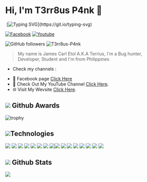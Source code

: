 # Hi, I'm T3rr8us P4nk 👋


<div align="center" width="50">                    

</div>
  
&nbsp;[![Typing SVG](http://readme-typing-svg.herokuapp.com?color=00F700&size=36&multiline=true&width=970&height=60&lines=Hello+there%2C+fellow+%3Chackers%2F%3E+and+%3Ccoderz%2F%3E!)](https://git.io/typing-svg)

<p align="left">
<a href="https://www.facebook.com/jamescarl.retiza.9"><img title="Facebook" src="https://img.shields.io/badge/Facebook-blue?style=for-the-badge&logo=facebook"></a>
<a href="https://www.youtube.com/@imjcdev"><img title="Youtube" src="https://img.shields.io/badge/Youtube-red?style=for-the-badge&logo=youtube"></a>

![GitHub followers](https://img.shields.io/github/followers/T3rr8us-P4nk?label=Followers&style=for-the-badge&logo=github)
<img src="https://komarev.com/ghpvc/?username=T3rr8us-P4nk&label=Profile%20views&color=0e75b6&style=flat" alt="T3rr8us-P4nk"/>

> My name is James Carl Etol A.K.A Terrius, I'm a Bug hunter, Developer, Student and I'm from Philippines
- Check my channels :
* 📱 Facebook page [Click Here](https://www.facebook.com/T3rr8usP4nk/)
* 🛑 Check Out My YouTube Channel [Click Here](https://m.youtube.com/channel/UC1IA5cyRUEze3lRzw-PQCBg).
* 🌐 Visit My Wevsite [Click Here](https://www.imjcdev.online/).

## <img src="https://img.icons8.com/nolan/25/github.png"/> Github Awards



  
![trophy](https://github-profile-trophy.vercel.app/?username=T3rr8us-P4nk&row=2&column=3)  
  
## <img src="https://img.icons8.com/nolan/25/computer.png"/>Technologies
<img src="https://img.icons8.com/color/48/000000/html-5--v1.png"/> <img src="https://img.icons8.com/color/48/000000/css3.png"/> <img src="https://img.icons8.com/color/48/000000/bootstrap.png"/> <img src="https://img.icons8.com/color/48/000000/php.png"> <img src="https://img.icons8.com/color/48/000000/python.png"/> <img src="https://img.icons8.com/color/48/000000/c-plus-plus-logo.png"/> <img src="https://img.icons8.com/doodle/48/000000/console--v2.png"/> <img src="https://img.icons8.com/color/48/000000/old-vmware-logo.png"/><img src="https://img.icons8.com/color/48/000000/virtualbox.png"/> <img src="https://img.icons8.com/fluent/48/000000/sublime-text.png"/> <img src="https://img.icons8.com/fluent/github"> <img src="https://img.icons8.com/color/48/000000/parrot.png"> <img src="https://img.icons8.com/color/48/000000/kali-linux.png"> <img src="https://img.icons8.com/color/48/000000/ubuntu.png"> <img src="https://img.icons8.com/color/48/000000/linux.png"> <img src="https://img.icons8.com/fluent/48/000000/windows-10.png">

## <img src="https://camo.githubusercontent.com/d3acf8f60da8454efb902d2333dc3d6b4ecbf00e4dd5bee5b358d1a5f125acc1/68747470733a2f2f696d672e69636f6e73382e636f6d2f6e6f6c616e2f32362f6769746875622e706e67"/> Github Stats
<img src="https://github-readme-stats.vercel.app/api?username=T3rr8us-P4nk&&show_icons=true&title_color=ffffff&icon_color=bb2acf&text_color=daf7dc&bg_color=151515"/>

